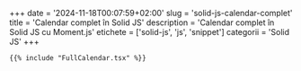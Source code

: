 +++
date = '2024-11-18T00:07:59+02:00'
slug = 'solid-js-calendar-complet'
title = 'Calendar complet în Solid JS'
description = 'Calendar complet în Solid JS cu Moment.js'
etichete = ['solid-js', 'js', 'snippet']
categorii = 'Solid JS'
+++


```tsx
{{% include "FullCalendar.tsx" %}}
```